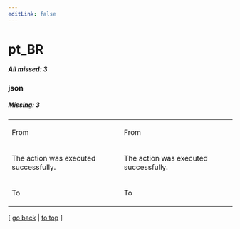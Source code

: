 ```yaml
---
editLink: false
---
```


# pt_BR

##### All missed: 3


### json

##### Missing: 3

<table width="100%">
<tr><td width="50%">

From

</td><td width="50%">

From

</td></tr>
<tr><td width="50%">

The action was executed successfully.

</td><td width="50%">

The action was executed successfully.

</td></tr>
<tr><td width="50%">

To

</td><td width="50%">

To

</td></tr>
</table>

[ [go back](../status.md) | [to top](#) ]

